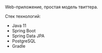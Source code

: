 Web-приложение, простая модель твиттера.

Стек технологий:

- Java 11
- Spring Boot
- Spring Data JPA
- PostgreSQL
- Gradle
